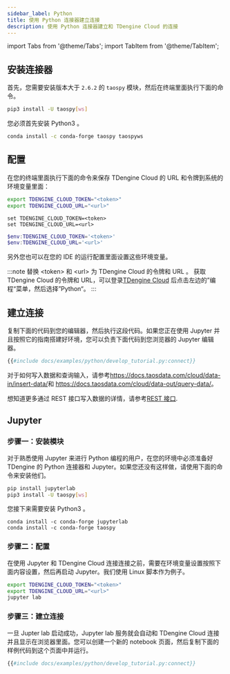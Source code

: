 ```yaml
---
sidebar_label: Python
title: 使用 Python 连接器建立连接
description: 使用 Python 连接器建立和 TDengine Cloud 的连接
---
```


<!-- exclude -->
import Tabs from '@theme/Tabs';
import TabItem from '@theme/TabItem';

<!-- exclude-end -->
## 安装连接器

首先，您需要安装版本大于 `2.6.2` 的 `taospy` 模块，然后在终端里面执行下面的命令。

<Tabs defaultValue="pip" groupID="package">
<TabItem value="pip" label="pip">

```bash
pip3 install -U taospy[ws]
```

您必须首先安装 Python3 。

</TabItem>
<TabItem value="conda" label="conda">

```bash
conda install -c conda-forge taospy taospyws
```

</TabItem>
</Tabs>

## 配置

在您的终端里面执行下面的命令来保存 TDengine Cloud 的 URL 和令牌到系统的环境变量里面：

<Tabs defaultValue="bash">
<TabItem value="bash" label="Bash">

```bash
export TDENGINE_CLOUD_TOKEN="<token>"
export TDENGINE_CLOUD_URL="<url>"
```

</TabItem>
<TabItem value="cmd" label="CMD">

```shell
set TDENGINE_CLOUD_TOKEN=<token>
set TDENGINE_CLOUD_URL=<url>
```

</TabItem>
<TabItem value="powershell" label="Powershell">

```powershell
$env:TDENGINE_CLOUD_TOKEN='<token>'
$env:TDENGINE_CLOUD_URL='<url>'
```

</TabItem>
</Tabs>

另外您也可以在您的 IDE 的运行配置里面设置这些环境变量。

<!-- exclude -->
:::note
替换 <token\> 和 <url\> 为 TDengine Cloud 的令牌和 URL 。
获取 TDengine Cloud 的令牌和 URL，可以登录[TDengine Cloud](https://cloud.taosdata.com) 后点击左边的”编程“菜单，然后选择”Python“。
:::
<!-- exclude-end -->

## 建立连接

复制下面的代码到您的编辑器，然后执行这段代码。如果您正在使用 Jupyter 并且按照它的指南搭建好环境，您可以负责下面代码到您浏览器的 Jupyter 编辑器。

```python
{{#include docs/examples/python/develop_tutorial.py:connect}}
```

对于如何写入数据和查询输入，请参考<https://docs.taosdata.com/cloud/data-in/insert-data/>和 <https://docs.taosdata.com/cloud/data-out/query-data/>。

想知道更多通过 REST 接口写入数据的详情，请参考[REST 接口](https://docs.taosdata.com/cloud/programming/connector/rest-api/).

## Jupyter

### 步骤一：安装模块

对于熟悉使用 Jupyter 来进行 Python 编程的用户，在您的环境中必须准备好 TDengine 的 Python 连接器和 Jupyter。如果您还没有这样做，请使用下面的命令来安装他们。

<Tabs defaultValue="pip" groupID="package">
<TabItem value="pip" label="pip">

```bash
pip install jupyterlab
pip3 install -U taospy[ws]
```

您接下来需要安装 Python3 。

</TabItem>
<TabItem value="conda" label="conda">

```
conda install -c conda-forge jupyterlab
conda install -c conda-forge taospy
```

</TabItem>
</Tabs>

### 步骤二：配置

在使用 Jupyter 和 TDengine Cloud 连接连接之前，需要在环境变量设置按照下面内容设置，然后再启动 Jupyter。我们使用 Linux 脚本作为例子。

```bash
export TDENGINE_CLOUD_TOKEN="<token>"
export TDENGINE_CLOUD_URL="<url>"
jupyter lab
```

### 步骤三：建立连接

一旦 Jupter lab 启动成功，Jupyter lab 服务就会自动和 TDengine Cloud 连接并且显示在浏览器里面。您可以创建一个新的 notebook 页面，然后复制下面的样例代码到这个页面中并运行。

```python
{{#include docs/examples/python/develop_tutorial.py:connect}}
```
